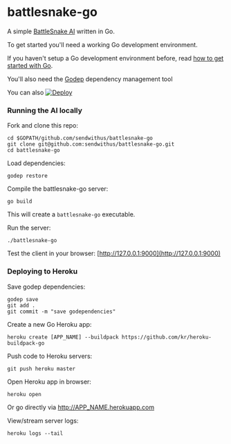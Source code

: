 # battlesnake-go

A simple [BattleSnake AI](http://battlesnake.io) written in Go.

To get started you'll need a working Go development environment.

If you haven't setup a Go development environment before, read [how to get started with Go](https://golang.org/doc/install).

You'll also need the [Godep](https://github.com/tools/godep) dependency management tool

You can also [![Deploy](https://www.herokucdn.com/deploy/button.png)](https://heroku.com/deploy)

### Running the AI locally

Fork and clone this repo:
```
cd $GOPATH/github.com/sendwithus/battlesnake-go
git clone git@github.com:sendwithus/battlesnake-go.git
cd battlesnake-go
```

Load dependencies:
```
godep restore
```

Compile the battlesnake-go server:
```
go build
```
This will create a `battlesnake-go` executable.

Run the server:
```
./battlesnake-go
```

Test the client in your browser: [http://127.0.0.1:9000](http://127.0.0.1:9000)


### Deploying to Heroku

Save godep dependencies:
```
godep save
git add .
git commit -m "save godependencies"
```

Create a new Go Heroku app:
```
heroku create [APP_NAME] --buildpack https://github.com/kr/heroku-buildpack-go
```

Push code to Heroku servers:
```
git push heroku master
```

Open Heroku app in browser:
```
heroku open
```
Or go directly via http://APP_NAME.herokuapp.com

View/stream server logs:
```
heroku logs --tail
```
